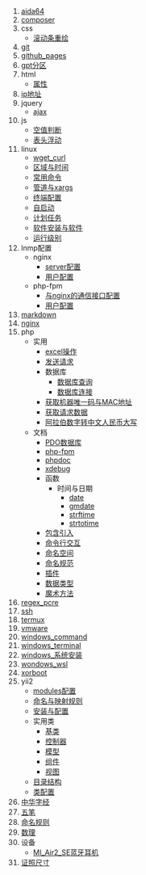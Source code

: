 ## 
1. [aida64](./index.html?title=/md//aida64)
1. [composer](./index.html?title=/md//composer)
1. css
    * [滚动条重绘](./index.html?title=/md//css/滚动条重绘)
1. [git](./index.html?title=/md//git)
1. [github_pages](./index.html?title=/md//github_pages)
1. [gpt分区](./index.html?title=/md//gpt分区)
1. html
    * [属性](./index.html?title=/md//html/属性)
1. [ip地址](./index.html?title=/md//ip地址)
1. jquery
    * [ajax](./index.html?title=/md//jquery/ajax)
1. js
    * [空值判断](./index.html?title=/md//js/空值判断)
    * [表头浮动](./index.html?title=/md//js/表头浮动)
1. linux
    * [wget_curl](./index.html?title=/md//linux/wget_curl)
    * [区域与时间](./index.html?title=/md//linux/区域与时间)
    * [常用命令](./index.html?title=/md//linux/常用命令)
    * [管道与xargs](./index.html?title=/md//linux/管道与xargs)
    * [终端配置](./index.html?title=/md//linux/终端配置)
    * [自启动](./index.html?title=/md//linux/自启动)
    * [计划任务](./index.html?title=/md//linux/计划任务)
    * [软件安装与软件](./index.html?title=/md//linux/软件安装与软件)
    * [运行级别](./index.html?title=/md//linux/运行级别)
1. lnmp配置
    * nginx
        * [server配置](./index.html?title=/md//lnmp配置/nginx/server配置)
        * [用户配置](./index.html?title=/md//lnmp配置/nginx/用户配置)
    * php-fpm
        * [与nginx的通信接口配置](./index.html?title=/md//lnmp配置/php-fpm/与nginx的通信接口配置)
        * [用户配置](./index.html?title=/md//lnmp配置/php-fpm/用户配置)
1. [markdown](./index.html?title=/md//markdown)
1. [nginx](./index.html?title=/md//nginx)
1. php
    * 实用
        * [excel操作](./index.html?title=/md//php/实用/excel操作)
        * [发送请求](./index.html?title=/md//php/实用/发送请求)
        * 数据库
            * [数据库查询](./index.html?title=/md//php/实用/数据库/数据库查询)
            * [数据库连接](./index.html?title=/md//php/实用/数据库/数据库连接)
        * [获取机器唯一码与MAC地址](./index.html?title=/md//php/实用/获取机器唯一码与MAC地址)
        * [获取请求数据](./index.html?title=/md//php/实用/获取请求数据)
        * [阿拉伯数字转中文人民币大写](./index.html?title=/md//php/实用/阿拉伯数字转中文人民币大写)
    * 文档
        * [PDO数据库](./index.html?title=/md//php/文档/PDO数据库)
        * [php-fpm](./index.html?title=/md//php/文档/php-fpm)
        * [phpdoc](./index.html?title=/md//php/文档/phpdoc)
        * [xdebug](./index.html?title=/md//php/文档/xdebug)
        * 函数
            * 时间与日期
                * [date](./index.html?title=/md//php/文档/函数/时间与日期/date)
                * [gmdate](./index.html?title=/md//php/文档/函数/时间与日期/gmdate)
                * [strftime](./index.html?title=/md//php/文档/函数/时间与日期/strftime)
                * [strtotime](./index.html?title=/md//php/文档/函数/时间与日期/strtotime)
        * [包含引入](./index.html?title=/md//php/文档/包含引入)
        * [命令行交互](./index.html?title=/md//php/文档/命令行交互)
        * [命名空间](./index.html?title=/md//php/文档/命名空间)
        * [命名规范](./index.html?title=/md//php/文档/命名规范)
        * [插件](./index.html?title=/md//php/文档/插件)
        * [数据类型](./index.html?title=/md//php/文档/数据类型)
        * [魔术方法](./index.html?title=/md//php/文档/魔术方法)
1. [regex_pcre](./index.html?title=/md//regex_pcre)
1. [ssh](./index.html?title=/md//ssh)
1. [termux](./index.html?title=/md//termux)
1. [vmware](./index.html?title=/md//vmware)
1. [windows_command](./index.html?title=/md//windows_command)
1. [windows_terminal](./index.html?title=/md//windows_terminal)
1. [windows_系统安装](./index.html?title=/md//windows_系统安装)
1. [wondows_wsl](./index.html?title=/md//wondows_wsl)
1. [xorboot](./index.html?title=/md//xorboot)
1. yii2
    * [modules配置](./index.html?title=/md//yii2/modules配置)
    * [命名与映射规则](./index.html?title=/md//yii2/命名与映射规则)
    * [安装与配置](./index.html?title=/md//yii2/安装与配置)
    * 实用类
        * [基类](./index.html?title=/md//yii2/实用类/基类)
        * [控制器](./index.html?title=/md//yii2/实用类/控制器)
        * [模型](./index.html?title=/md//yii2/实用类/模型)
        * [组件](./index.html?title=/md//yii2/实用类/组件)
        * [视图](./index.html?title=/md//yii2/实用类/视图)
    * [目录结构](./index.html?title=/md//yii2/目录结构)
    * [类配置](./index.html?title=/md//yii2/类配置)
1. [中华字经](./index.html?title=/md//中华字经)
1. [五笔](./index.html?title=/md//五笔)
1. [命名规则](./index.html?title=/md//命名规则)
1. [数理](./index.html?title=/md//数理)
1. 设备
    * [MI_Air2_SE蓝牙耳机](./index.html?title=/md//设备/MI_Air2_SE蓝牙耳机)
1. [证照尺寸](./index.html?title=/md//证照尺寸)
